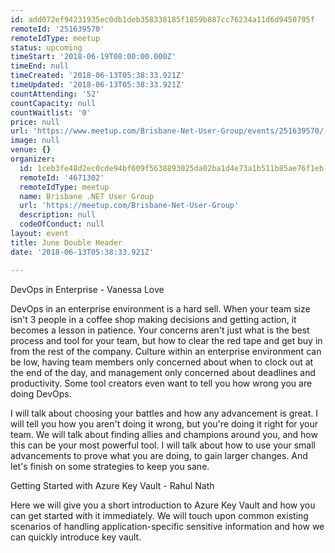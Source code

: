 ```yaml
---
id: add072ef94231935ec0db1deb358338185f1859b887cc76234a11d6d9450795f
remoteId: '251639570'
remoteIdType: meetup
status: upcoming
timeStart: '2018-06-19T08:00:00.000Z'
timeEnd: null
timeCreated: '2018-06-13T05:38:33.921Z'
timeUpdated: '2018-06-13T05:38:33.921Z'
countAttending: '52'
countCapacity: null
countWaitlist: '0'
price: null
url: 'https://www.meetup.com/Brisbane-Net-User-Group/events/251639570/'
image: null
venue: {}
organizer:
  id: 1ceb3fe48d2ec0cde94bf609f5638893025da02ba1d4e73a1b511b85ae76f1eb
  remoteId: '4671302'
  remoteIdType: meetup
  name: Brisbane .NET User Group
  url: 'https://meetup.com/Brisbane-Net-User-Group'
  description: null
  codeOfConduct: null
layout: event
title: June Double Header
date: '2018-06-13T05:38:33.921Z'

---
```

<p>DevOps in Enterprise - Vanessa Love</p> <p>DevOps in an enterprise environment is a hard sell. When your team size isn't 3 people in a coffee shop making decisions and getting action, it becomes a lesson in patience. Your concerns aren't just what is the best process and tool for your team, but how to clear the red tape and get buy in from the rest of the company. Culture within an enterprise environment can be low, having team members only concerned about when to clock out at the end of the day, and management only concerned about deadlines and productivity. Some tool creators even want to tell you how wrong you are doing DevOps.</p> <p>I will talk about choosing your battles and how any advancement is great. I will tell you how you aren't doing it wrong, but you're doing it right for your team. We will talk about finding allies and champions around you, and how this can be your most powerful tool. I will talk about how to use your small advancements to prove what you are doing, to gain larger changes. And let's finish on some strategies to keep you sane.</p> <p>Getting Started with Azure Key Vault - Rahul Nath</p> <p>Here we will give you a short introduction to Azure Key Vault and how you can get started with it immediately. We will touch upon common existing scenarios of handling application-specific sensitive information and how we can quickly introduce key vault.</p>
